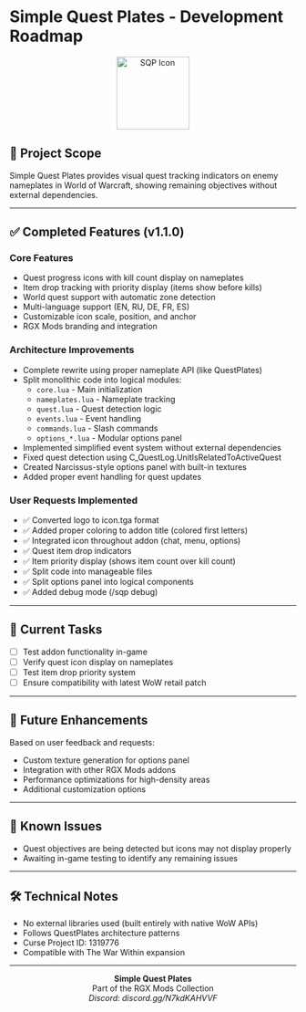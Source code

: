 # Simple Quest Plates - Development Roadmap

<p align="center">
  <img src="images/icon.tga" alt="SQP Icon" width="128" height="128">
</p>

## 🎯 Project Scope

Simple Quest Plates provides visual quest tracking indicators on enemy nameplates in World of Warcraft, showing remaining objectives without external dependencies.

---

## ✅ Completed Features (v1.1.0)

### Core Features
- Quest progress icons with kill count display on nameplates
- Item drop tracking with priority display (items show before kills)
- World quest support with automatic zone detection
- Multi-language support (EN, RU, DE, FR, ES)
- Customizable icon scale, position, and anchor
- RGX Mods branding and integration

### Architecture Improvements
- Complete rewrite using proper nameplate API (like QuestPlates)
- Split monolithic code into logical modules:
  - `core.lua` - Main initialization
  - `nameplates.lua` - Nameplate tracking
  - `quest.lua` - Quest detection logic
  - `events.lua` - Event handling
  - `commands.lua` - Slash commands
  - `options_*.lua` - Modular options panel
- Implemented simplified event system without external dependencies
- Fixed quest detection using C_QuestLog.UnitIsRelatedToActiveQuest
- Created Narcissus-style options panel with built-in textures
- Added proper event handling for quest updates

### User Requests Implemented
- ✅ Converted logo to icon.tga format
- ✅ Added proper coloring to addon title (colored first letters)
- ✅ Integrated icon throughout addon (chat, menu, options)
- ✅ Quest item drop indicators
- ✅ Item priority display (shows item count over kill count)
- ✅ Split code into manageable files
- ✅ Split options panel into logical components
- ✅ Added debug mode (/sqp debug)

---

## 🔧 Current Tasks

- [ ] Test addon functionality in-game
- [ ] Verify quest icon display on nameplates
- [ ] Test item drop priority system
- [ ] Ensure compatibility with latest WoW retail patch

---

## 🚀 Future Enhancements

Based on user feedback and requests:
- Custom texture generation for options panel
- Integration with other RGX Mods addons
- Performance optimizations for high-density areas
- Additional customization options

---

## 📝 Known Issues

- Quest objectives are being detected but icons may not display properly
- Awaiting in-game testing to identify any remaining issues

---

## 🛠️ Technical Notes

- No external libraries used (built entirely with native WoW APIs)
- Follows QuestPlates architecture patterns
- Curse Project ID: 1319776
- Compatible with The War Within expansion

---

<p align="center">
  <strong>Simple Quest Plates</strong><br>
  Part of the RGX Mods Collection<br>
  <em>Discord: discord.gg/N7kdKAHVVF</em>
</p>